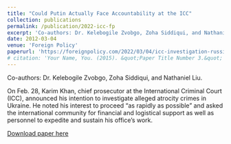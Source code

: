 ```yaml
---
title: "Could Putin Actually Face Accountability at the ICC"
collection: publications
permalink: /publication/2022-icc-fp
excerpt: 'Co-authors: Dr. Kelebogile Zvobgo, Zoha Siddiqui, and Nathaniel Liu. On Feb. 28, Karim Khan, chief prosecutor at the International Criminal Court (ICC), announced his intention to investigate alleged atrocity crimes in Ukraine. He noted his interest to proceed “as rapidly as possible” and asked the international community for financial and logistical support as well as personnel to expedite and sustain his office’s work.'
date: 2012-03-04
venue: 'Foreign Policy'
paperurl: 'https://foreignpolicy.com/2022/03/04/icc-investigation-russia-ukraine-putin-war-crimes/'
# citation: 'Your Name, You. (2015). &quot;Paper Title Number 3.&quot; <i>Journal 1</i>. 1(3).'
---
```

Co-authors: Dr. Kelebogile Zvobgo, Zoha Siddiqui, and Nathaniel Liu. 

On Feb. 28, Karim Khan, chief prosecutor at the International Criminal Court (ICC), announced his intention to investigate alleged atrocity crimes in Ukraine. He noted his interest to proceed “as rapidly as possible” and asked the international community for financial and logistical support as well as personnel to expedite and sustain his office’s work.

[Download paper here](https://foreignpolicy.com/2022/03/04/icc-investigation-russia-ukraine-putin-war-crimes/)